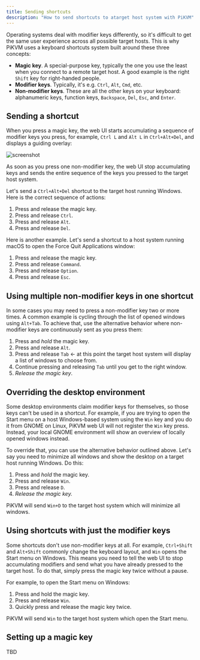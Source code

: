 ```yaml
---
title: Sending shortcuts
description: "How to send shortcuts to atarget host system with PiKVM"
---
```


Operating systems deal with modifier keys differently, so it's difficult to get the same user experience across all possible target hosts. This is why PiKVM uses a keyboard shortcuts system built around these three concepts:

- **Magic key**. A special-purpose key, typically the one you use the least when you connect to a remote target host. A good example is the right `Shift` key for right-handed people.
-  **Modifier keys**. Typically, it's e.g. `Ctrl`, `Alt`, `Cmd`, etc.
-  **Non-modifier keys**. These are all the other keys on your keyboard: alphanumeric keys, function keys, `Backspace`, `Del`, `Esc`, and `Enter`.

## Sending a shortcut

When you press a magic key, the web UI starts accumulating a sequence of modifier keys you press, for example, `Ctrl L` and `Alt L` in `Ctrl+Alt+Del`, and displays a guiding overlay:

![screenshot](_shortcuts/shortcut-overlay.webp)

As soon as you press one non-modifier key, the web UI stop accumulating keys and sends the entire sequence of the keys you pressed to the target host system.

Let's send a `Ctrl+Alt+Del` shortcut to the target host running Windows. Here is the correct sequence of actions:

1. Press and release the magic key.
2. Press and release `Ctrl`.
3. Press and release `Alt`.
4. Press and release `Del`.

Here is another example. Let's send a shortcut to a host system running macOS to open the Force Quit Applications window:

1. Press and release the magic key.
2. Press and release `Command`.
3. Press and release `Option`.
4. Press and release `Esc`.

## Using multiple non-modifier keys in one shortcut

In some cases you may need to press a non-modifier key two or more times. A common example is cycling through the list of opened windows using `Alt+Tab`. To achieve that, use the alternative behavior where non-modifier keys are continuously sent as you press them:

1. Press and _hold_ the magic key.
2. Press and release `Alt`.
3. Press and release `Tab` ← at this point the target host system will display a list of windows to choose from.
4. Continue pressing and releasing `Tab` until you get to the right window.
5. _Release the magic key_.

## Overriding the desktop environment

Some desktop environments claim modifier keys for themselves, so those keys can't be used in a shortcut. For example, if you are trying to open the Start menu on a host Windows-based system using the `Win` key and you do it from GNOME on Linux, PiKVM web UI will not register the `Win` key press. Instead, your local GNOME environment will show an overview of locally opened windows instead.

To override that, you can use the alternative behavior outlined above. Let's say you need to minimize all windows and show the desktop on a target host running Windows. Do this:

1. Press and _hold_ the magic key.
2. Press and release `Win`.
3. Press and release `D`.
4. _Release the magic key._

PiKVM will send `Win+D` to the target host system which will minimize all windows.

## Using shortcuts with just the modifier keys

Some shortcuts don't use non-modifier keys at all. For example, `Ctrl+Shift` and `Alt+Shift` commonly change the keyboard layout, and `Win` opens the Start menu on Windows. This means you need to tell the web UI to stop accumulating modifiers and send what you have already pressed to the target host. To do that, simply press the magic key twice without a pause.

For example, to open the Start menu on Windows:

1. Press and hold the magic key.
2. Press and release `Win`.
3. Quickly press and release the magic key twice.

PiKVM will send `Win` to the target host system which open the Start menu.

## Setting up a magic key

TBD